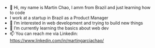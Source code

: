 - 👋 Hi, my name is Martin Chao, I amm from Brazil and just learning how to code
- I work at a startup in Brazil as a Product Manager
- 👀 I’m interested in web development and trying to build new things
- 🌱 I’m currently learning the basics about web dev
- 📫 You can reach me via Linkedin: https://www.linkedin.com/in/martingarciachao/



